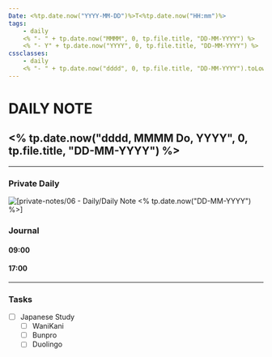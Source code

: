 ```yaml
---
Date: <%tp.date.now("YYYY-MM-DD")%>T<%tp.date.now("HH:mm")%>
tags:
    - daily
    <% "- " + tp.date.now("MMMM", 0, tp.file.title, "DD-MM-YYYY") %>
    <% "- Y" + tp.date.now("YYYY", 0, tp.file.title, "DD-MM-YYYY") %>
cssclasses:
    - daily
    <% "- " + tp.date.now("dddd", 0, tp.file.title, "DD-MM-YYYY").toLowerCase() %>
---
```

# DAILY NOTE
## <% tp.date.now("dddd, MMMM Do, YYYY", 0, tp.file.title, "DD-MM-YYYY") %>
***
### Private Daily

![[private-notes/06 - Daily/Daily Note <% tp.date.now("DD-MM-YYYY") %>]](Test)

### Journal

#### 09:00

#### 17:00

***
### Tasks
- [ ] Japanese Study
    - [ ] WaniKani
    - [ ] Bunpro
    - [ ] Duolingo